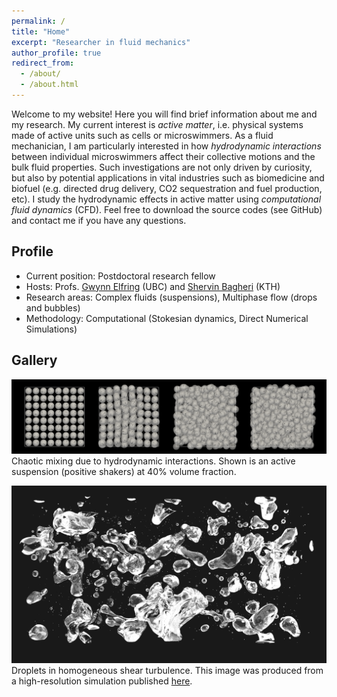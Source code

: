 ```yaml
---
permalink: /
title: "Home"
excerpt: "Researcher in fluid mechanics"
author_profile: true
redirect_from:
  - /about/
  - /about.html
---
```


Welcome to my website!
Here you will find brief information about me and my research.
My current interest is *active matter*,
i.e. physical systems made of active units such as cells or microswimmers.
As a fluid mechanician, I am particularly interested in
how *hydrodynamic interactions* between individual microswimmers affect their collective motions
and the bulk fluid properties.
Such investigations are not only driven by curiosity,
but also by potential applications in vital industries such as biomedicine and biofuel
(e.g. directed drug delivery, CO2 sequestration and fuel production, etc).
I study the hydrodynamic effects in active matter using *computational fluid dynamics* (CFD).
Feel free to download the source codes (see GitHub) and contact me if you have any questions.


## Profile

* Current position: Postdoctoral research fellow
* Hosts: Profs. [Gwynn Elfring](https://soft.mech.ubc.ca/) (UBC) and [Shervin Bagheri](https://www.bagherigroup.com/) (KTH)
* Research areas: Complex fluids (suspensions), Multiphase flow (drops and bubbles)
* Methodology: Computational (Stokesian dynamics, Direct Numerical Simulations)


## Gallery

![squirmers](images/phi40-lattice-rand-ori.png "Squirmers")
Chaotic mixing due to hydrodynamic interactions.
Shown is an active suspension (positive shakers) at 40% volume fraction.

![droplets](images/cover_pic.png "Droplets")
Droplets in homogeneous shear turbulence.
This image was produced from a high-resolution simulation published
[here](https://www.cambridge.org/core/journals/journal-of-fluid-mechanics/article/droplets-in-homogeneous-shear-turbulence/49BE8A80FEFCFB934104005EB74A7E69).
